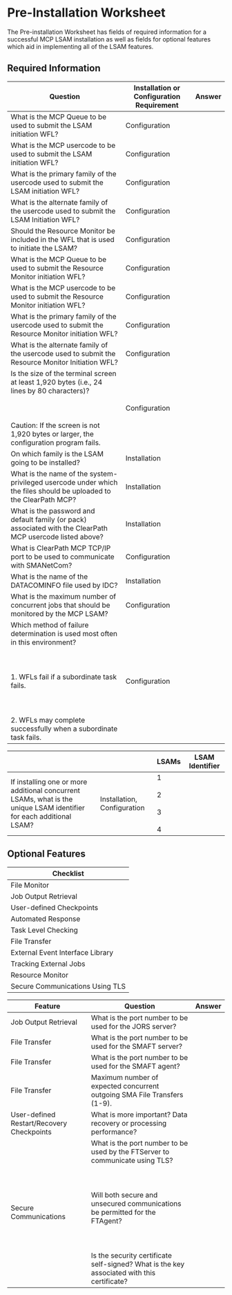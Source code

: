 # Pre-Installation Worksheet

The Pre-installation Worksheet has fields of required information for a successful MCP LSAM installation as well as fields for optional features which aid in implementing all of the LSAM features.

## Required Information

| Question | Installation or Configuration Requirement | Answer |
| -------- | ----------------------------------------- | ------ |
| What is the MCP Queue to be used to submit the LSAM initiation WFL? | Configuration |
| What is the MCP usercode to be used to submit the LSAM initiation WFL? | Configuration | 	 
| What is the primary family of the usercode used to submit the LSAM initiation WFL? | Configuration | 	 
| What is the alternate family of the usercode used to submit the LSAM Initiation WFL? | Configuration |  
| Should the Resource Monitor be included in the WFL that is used to initiate the LSAM? | Configuration | 	 
| What is the MCP Queue to be used to submit the Resource Monitor initiation WFL? | Configuration | 	 
| What is the MCP usercode to be used to submit the Resource Monitor initiation WFL? | Configuration |	 
| What is the primary family of the usercode used to submit the Resource Monitor initiation WFL? | Configuration | 
| What is the alternate family of the usercode used to submit the Resource Monitor Initiation WFL? | Configuration | 
| Is the size of the terminal screen at least 1,920 bytes (i.e., 24 lines by 80 characters)? <br></br><br></br> Caution: If the screen is not 1,920 bytes or larger, the configuration program fails. | Configuration |
| On which family is the LSAM going to be installed? | Installation |
| What is the name of the system-privileged usercode under which the files should be uploaded to the ClearPath MCP? | Installation |
| What is the password and default family (or pack) associated with the ClearPath MCP usercode listed above? | Installation |
| What is ClearPath MCP TCP/IP port to be used to communicate with SMANetCom? | Configuration |
| What is the name of the DATACOMINFO file used by IDC? | Installation |
| What is the maximum number of concurrent jobs that should be monitored by the MCP LSAM? | Configuration |
| Which method of failure determination is used most often in this environment? <br></br><br></br> 1. WFLs fail if a subordinate task fails. <br></br><br></br> 2. WFLs may complete successfully when a subordinate task fails. | Configuration |

| | | LSAMs | LSAM Identifier  | 
| ---- | ---- | ---- | --- |
| If installing one or more additional concurrent LSAMs, what is the unique LSAM identifier for each additional LSAM? | Installation, Configuration | 1 <br></br> 2	<br></br> 3 <br></br> 4 | |

## Optional Features

| Checklist |
| --- | 
| File Monitor |
| Job Output Retrieval | 
| User-defined Checkpoints | 
| Automated Response |
| Task Level Checking |
| File Transfer |
| External Event Interface Library |
| Tracking External Jobs |
| Resource Monitor |
| Secure Communications Using TLS |

| Feature | Question | Answer |
| ------- | -------- | ------ |
| Job Output Retrieval | What is the port number to be used for the JORS server? |
| File Transfer | What is the port number to be used for the SMAFT server? |
| File Transfer | What is the port number to be used for the SMAFT agent? |
| File Transfer | Maximum number of expected concurrent outgoing SMA File Transfers (1-9).	|
| User-defined Restart/Recovery Checkpoints | What is more important? Data recovery or processing performance? |
| Secure Communications	| What is the port number to be used by the FTServer to communicate using TLS? <br></br><br></br> Will both secure and unsecured communications be permitted for the FTAgent? <br></br><br></br> Is the security certificate self-signed? What is the key associated with this certificate? |

 

